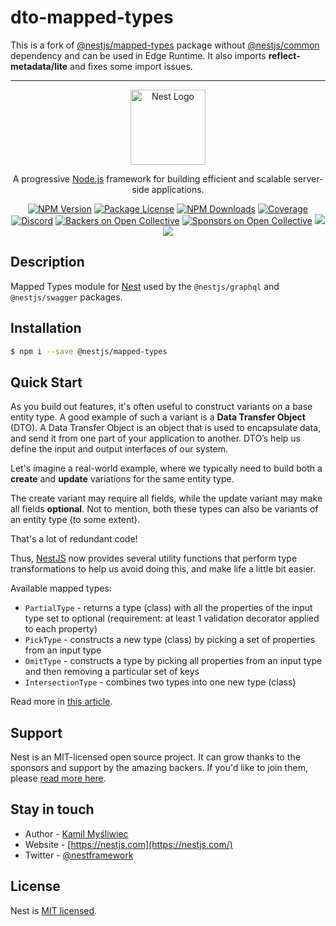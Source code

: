 # dto-mapped-types

This is a fork of [@nestjs/mapped-types](https://github.com/nestjs/mapped-types) package without [@nestjs/common](https://www.npmjs.com/package/@nestjs/common) dependency and can be used in Edge Runtime. It also imports **reflect-metadata/lite** and fixes some import issues.

--------------


<p align="center">
  <a href="http://nestjs.com/" target="blank"><img src="https://nestjs.com/img/logo-small.svg" width="120" alt="Nest Logo" /></a>
</p>

[travis-image]: https://api.travis-ci.org/nestjs/nest.svg?branch=master
[travis-url]: https://travis-ci.org/nestjs/nest
[linux-image]: https://img.shields.io/travis/nestjs/nest/master.svg?label=linux
[linux-url]: https://travis-ci.org/nestjs/nest

  <p align="center">A progressive <a href="http://nodejs.org" target="blank">Node.js</a> framework for building efficient and scalable server-side applications.</p>
    <p align="center">
<a href="https://www.npmjs.com/~nestjscore"><img src="https://img.shields.io/npm/v/@nestjs/core.svg" alt="NPM Version" /></a>
<a href="https://www.npmjs.com/~nestjscore"><img src="https://img.shields.io/npm/l/@nestjs/core.svg" alt="Package License" /></a>
<a href="https://www.npmjs.com/~nestjscore"><img src="https://img.shields.io/npm/dm/@nestjs/core.svg" alt="NPM Downloads" /></a>
<a href="https://coveralls.io/github/nestjs/nest?branch=master"><img src="https://coveralls.io/repos/github/nestjs/nest/badge.svg?branch=master#5" alt="Coverage" /></a>
<a href="https://discord.gg/G7Qnnhy" target="_blank"><img src="https://img.shields.io/badge/discord-online-brightgreen.svg" alt="Discord"/></a>
<a href="https://opencollective.com/nest#backer"><img src="https://opencollective.com/nest/backers/badge.svg" alt="Backers on Open Collective" /></a>
<a href="https://opencollective.com/nest#sponsor"><img src="https://opencollective.com/nest/sponsors/badge.svg" alt="Sponsors on Open Collective" /></a>
  <a href="https://paypal.me/kamilmysliwiec"><img src="https://img.shields.io/badge/Donate-PayPal-dc3d53.svg"/></a>
  <a href="https://twitter.com/nestframework"><img src="https://img.shields.io/twitter/follow/nestframework.svg?style=social&label=Follow"></a>
</p>
  <!--[![Backers on Open Collective](https://opencollective.com/nest/backers/badge.svg)](https://opencollective.com/nest#backer)
  [![Sponsors on Open Collective](https://opencollective.com/nest/sponsors/badge.svg)](https://opencollective.com/nest#sponsor)-->

## Description

Mapped Types module for [Nest](https://github.com/nestjs/nest) used by the `@nestjs/graphql` and `@nestjs/swagger` packages.

## Installation

```bash
$ npm i --save @nestjs/mapped-types
```

## Quick Start

As you build out features, it's often useful to construct variants on a base entity type. A good example of such a variant is a **Data Transfer Object** (DTO). A Data Transfer Object is an object that is used to encapsulate data, and send it from one part of your application to another. DTO’s help us define the input and output interfaces of our system.

Let's imagine a real-world example, where we typically need to build both a **create** and **update** variations for the same entity type.

The create variant may require all fields, while the update variant may make all fields **optional**. Not to mention, both these types can also be variants of an entity type (to some extent).

That's a lot of redundant code!

Thus, [NestJS](https://github.com/nestjs/nest) now provides several utility functions that perform type transformations to help us avoid doing this, and make life a little bit easier.

Available mapped types:

- `PartialType` - returns a type (class) with all the properties of the input type set to optional (requirement: at least 1 validation decorator applied to each property)
- `PickType` - constructs a new type (class) by picking a set of properties from an input type
- `OmitType` - constructs a type by picking all properties from an input type and then removing a particular set of keys
- `IntersectionType` - combines two types into one new type (class)

Read more in [this article](https://trilon.io/blog/introducing-mapped-types-for-nestjs).

## Support

Nest is an MIT-licensed open source project. It can grow thanks to the sponsors and support by the amazing backers. If you'd like to join them, please [read more here](https://docs.nestjs.com/support).

## Stay in touch

- Author - [Kamil Myśliwiec](https://twitter.com/kammysliwiec)
- Website - [https://nestjs.com](https://nestjs.com/)
- Twitter - [@nestframework](https://twitter.com/nestframework)

## License

Nest is [MIT licensed](LICENSE).
